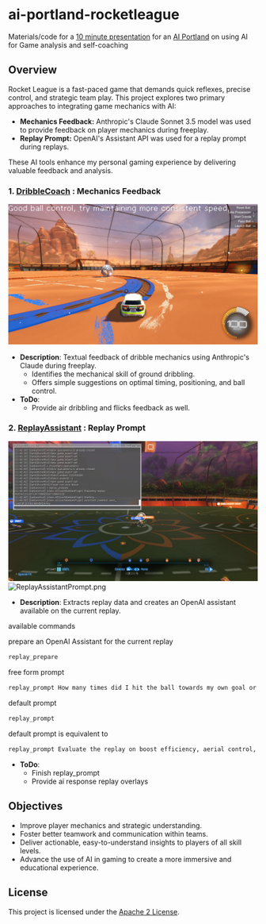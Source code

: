 # ai-portland-rocketleague
Materials/code for a [10 minute presentation](https://www.meetup.com/ai-portland/events/303283141/?eventOrigin=group_upcoming_events) for an [AI Portland](https://creators.spotify.com/pod/show/superchargedbyai/) on using AI for Game analysis and self-coaching


## Overview

Rocket League is a fast-paced game that demands quick reflexes, precise control, and strategic team play. This project explores two primary approaches to integrating game mechanics with AI:

* **Mechanics Feedback:** Anthropic's Claude Sonnet 3.5 model was used to provide feedback on player mechanics during freeplay.
* **Replay Prompt:** OpenAI's Assistant API was used for a replay prompt during replays.

These AI tools enhance my personal gaming experience by delivering valuable feedback and analysis.

### 1. [DribbleCoach](./DribbleCoach/README.md) **: Mechanics Feedback**
![DribbleCoach.png](DribbleCoach.png)
   - **Description**:  Textual feedback of dribble mechanics using Anthropic's Claude during freeplay.
     - Identifies the mechanical skill of ground dribbling.
     - Offers simple suggestions on optimal timing, positioning, and ball control.
   - **ToDo**:
     - Provide air dribbling and flicks feedback as well.

### 2. [ReplayAssistant](./ReplayAssistant/README.md) **: Replay Prompt**
![ReplayAssistantPrepare.png](ReplayAssistantPrepare.png)
![ReplayAssistantPrompt.png](ReplayAssistantPrompt.png)
   - **Description**: Extracts replay data and creates an OpenAI assistant available on the current replay.

available commands

prepare an OpenAI Assistant for the current replay
```bash
replay_prepare
```

free form prompt
```bash
replay_prompt How many times did I hit the ball towards my own goal or it front of it?
```

default prompt 
```bash
replay_prompt 
```
default prompt is equivalent to
```bash
replay_prompt Evaluate the replay on boost efficiency, aerial control, and shot accuracy using the csv files.  The csv files are linked by a primary key column 'Frame'. Provide insights on situational awareness, risk/reward trade-offs, mechanical highlights.  Also focus on team play, indentifying dominant roles.
```
   - **ToDo**:
     - Finish replay_prompt
     - Provide ai response replay overlays

## Objectives

- Improve player mechanics and strategic understanding.
- Foster better teamwork and communication within teams.
- Deliver actionable, easy-to-understand insights to players of all skill levels.
- Advance the use of AI in gaming to create a more immersive and educational experience.

## License

This project is licensed under the [Apache 2 License](LICENSE).
